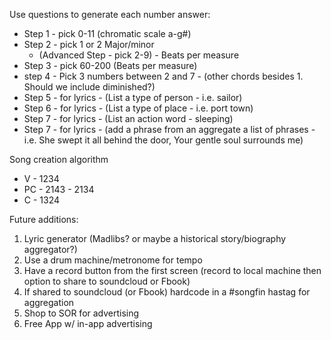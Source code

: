 Use questions to generate each number answer:

- Step 1 - pick 0-11 (chromatic scale a-g#)
- Step 2 - pick 1 or 2 Major/minor
  - (Advanced Step - pick 2-9) - Beats per measure
- Step 3 - pick 60-200 (Beats per measure)
- step 4 - Pick 3 numbers between 2 and 7 -  (other chords besides 1. Should we include diminished?)
- Step 5 - for lyrics - (List a type of person - i.e. sailor)
- Step 6 - for lyrics - (List a type of place - i.e. port town)
- Step 7 - for lyrics - (List an action word - sleeping)
- Step 7 - for lyrics - (add a phrase from an aggregate a list of phrases - i.e. She swept it all behind the door, Your gentle soul surrounds me)

Song creation algorithm
- V - 1234
- PC - 2143 - 2134
- C - 1324


Future additions:

1. Lyric generator (Madlibs? or maybe a historical story/biography aggregator?)
2. Use a drum machine/metronome for tempo
3. Have a record button from the first screen (record to local machine then option to share to soundcloud or Fbook)
4. If shared to soundcloud (or Fbook) hardcode in a #songfin hastag for aggregation
5. Shop to SOR for advertising
6. Free App w/ in-app advertising
